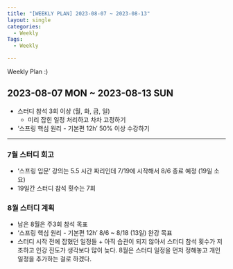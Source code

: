 ```yaml
---
title: "[WEEKLY PLAN] 2023-08-07 ~ 2023-08-13"
layout: single
categories:
  - Weekly
Tags:
  - Weekly

---
```

Weekly Plan :)

## 2023-08-07 MON ~ 2023-08-13 SUN 

- 스터디 참석 3회 이상 (월, 화, 금, 일)
  - 미리 잡힌 일정 처리하고 차차 고정하기
- ‘스프링 핵심 원리 - 기본편 12h’ 50% 이상 수강하기 


--- 
### 7월 스터디 회고  
- ‘스프링 입문’ 강의는 5.5 시간 짜리인데 7/19에 시작해서 8/6 종료 예정 (19일 소요)
- 19일간 스터디 참석 횟수는 7회

### 8월 스터디 계획
- 남은 8월은 주3회 참석 목표
- ‘스프링 핵심 원리 - 기본편 12h’ 8/6 ~ 8/18 (13일) 완강 목표
- 스터디 시작 전에 잡혔던 일정들 + 아직 습관이 되지 않아서 스터디 참석 횟수가 저조하고 인강 진도가 생각보다 많이 늦다. 8월은 스터디 일정을 먼저 정해놓고 개인 일정을 추가하는 걸로 하겠다. 